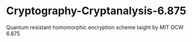 # Cryptography-Cryptanalysis-6.875

Quantum resistant homomorphic encryption scheme taight by MIT OCW 6.875
